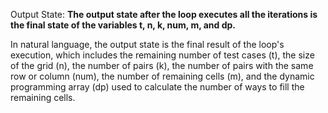 Output State: **The output state after the loop executes all the iterations is the final state of the variables t, n, k, num, m, and dp.**

In natural language, the output state is the final result of the loop's execution, which includes the remaining number of test cases (t), the size of the grid (n), the number of pairs (k), the number of pairs with the same row or column (num), the number of remaining cells (m), and the dynamic programming array (dp) used to calculate the number of ways to fill the remaining cells.